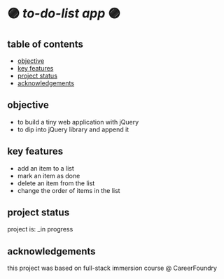 # :purple_circle: *to-do-list app* :purple_circle:
## table of contents
* [objective](#objective)
* [key features](#key-features)
* [project status](#project-status)
* [acknowledgements](#acknowledgements)

## objective
- to build a tiny web application with jQuery
- to dip into jQuery library and append it 

## key features
- add an item to a list
- mark an item as done
- delete an item from the list
- change the order of items in the list

## project status
project is: _in progress

## acknowledgements
this project was based on full-stack immersion course @ CareerFoundry


